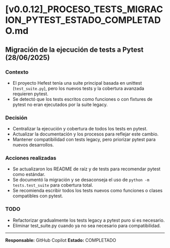 # [v0.0.12]_PROCESO_TESTS_MIGRACION_PYTEST_ESTADO_COMPLETADO.md

## Migración de la ejecución de tests a Pytest (28/06/2025)

### Contexto
- El proyecto Hefest tenía una suite principal basada en unittest (`test_suite.py`), pero los nuevos tests y la cobertura avanzada requieren pytest.
- Se detectó que los tests escritos como funciones o con fixtures de pytest no eran ejecutados por la suite legacy.

### Decisión
- Centralizar la ejecución y cobertura de todos los tests en pytest.
- Actualizar la documentación y los procesos para reflejar este cambio.
- Mantener compatibilidad con tests legacy, pero priorizar pytest para nuevos desarrollos.

### Acciones realizadas
- Se actualizaron los README de raíz y de tests para recomendar pytest como estándar.
- Se documentó la migración y se desaconseja el uso de `python -m tests.test_suite` para cobertura total.
- Se recomienda escribir todos los tests nuevos como funciones o clases compatibles con pytest.

### TODO
- Refactorizar gradualmente los tests legacy a pytest puro si es necesario.
- Eliminar test_suite.py cuando ya no sea necesario para compatibilidad.

---
**Responsable:** GitHub Copilot
**Estado:** COMPLETADO
